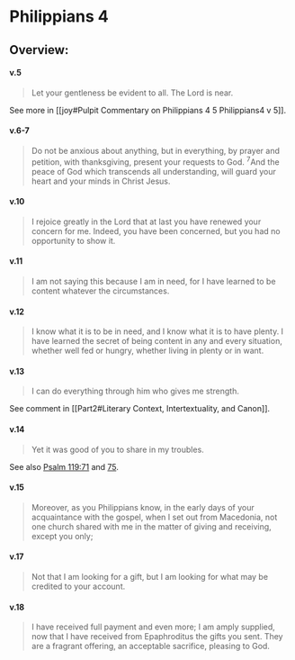 # Philippians 4

## Overview:


#### v.5
> Let your gentleness be evident to all. The Lord is near.

See more in [[joy#Pulpit Commentary on Philippians 4 5 Philippians4 v 5]].

#### v.6-7
>Do not be anxious about anything, but in everything, by prayer and petition, with thanksgiving, present your requests to God. <sup>7</sup>And the peace of God which transcends all understanding, will guard your heart and your minds in Christ Jesus.

#### v.10
>I rejoice greatly in the Lord that at last you have renewed your concern for me. Indeed, you have been concerned, but you had no opportunity to show it.

#### v.11
>I am not saying this because I am in need, for I have learned to be content whatever the circumstances.

#### v.12
>I know what it is to be in need, and I know what it is to have plenty. I have learned the secret of being content in any and every situation, whether well fed or hungry, whether living in plenty or in want.

#### v.13
>I can do everything through him who gives me strength.

See comment in [[Part2#Literary Context, Intertextuality, and Canon]].

#### v.14
>Yet it was good of you to share in my troubles.

See also [Psalm 119:71](Psalm119#v.71) and [75](Psalm119#v.75).

#### v.15
>Moreover, as you Philippians know, in the early days of your acquaintance with the gospel, when I set out from Macedonia, not one church shared with me in the matter of giving and receiving, except you only;

#### v.17
>Not that I am looking for a gift, but I am looking for what may be credited to your account.

#### v.18
>I have received full payment and even more; I am amply supplied, now that I have received from Epaphroditus the gifts you sent. They are a fragrant offering, an acceptable sacrifice, pleasing to God.


